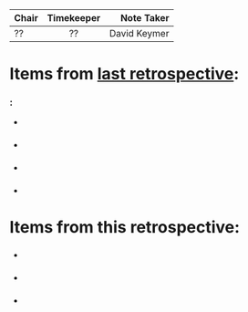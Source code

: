 | Chair      | Timekeeper | Note Taker |
| :--------   | :---------: | ----------: |
| ?? | ?? | David Keymer |

# Items from [last retrospective](https://github.com/ISISComputingGroup/ibex_developers_manual/wiki/Retrospective-notes-2022.01.04):

### :
>
- 

###  
>
- 

### 
> 
- 

### 
> 
- 


# Items from this retrospective:

### 
- 

### 
- 

### 
- 